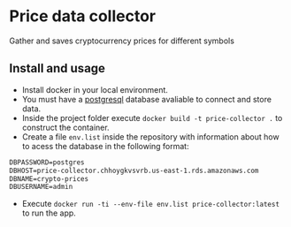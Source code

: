 # Price data collector
Gather and saves cryptocurrency prices for different symbols

## Install and usage
+ Install docker in your local environment.
+ You must have a [postgresql](https://www.postgresql.org/) database avaliable to connect and store data.
+ Inside the project folder execute `docker build -t price-collector .` to construct the container.
+ Create a file `env.list` inside the repository with information about how to acess the database in the following format:
```dockerfile
DBPASSWORD=postgres
DBHOST=price-collector.chhoygkvsvrb.us-east-1.rds.amazonaws.com
DBNAME=crypto-prices
DBUSERNAME=admin
```
+ Execute `docker run -ti --env-file env.list price-collector:latest` to run the app.
